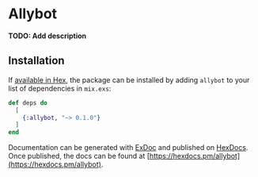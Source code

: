 # Allybot

**TODO: Add description**

## Installation

If [available in Hex](https://hex.pm/docs/publish), the package can be installed
by adding `allybot` to your list of dependencies in `mix.exs`:

```elixir
def deps do
  [
    {:allybot, "~> 0.1.0"}
  ]
end
```

Documentation can be generated with [ExDoc](https://github.com/elixir-lang/ex_doc)
and published on [HexDocs](https://hexdocs.pm). Once published, the docs can
be found at [https://hexdocs.pm/allybot](https://hexdocs.pm/allybot).

